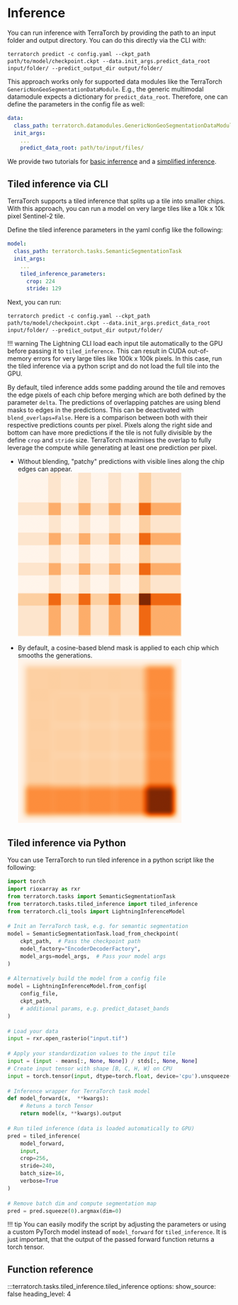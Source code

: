 
# Inference

You can run inference with TerraTorch by providing the path to an input folder and output directory. 
You can do this directly via the CLI with:
```shell
terratorch predict -c config.yaml --ckpt_path path/to/model/checkpoint.ckpt --data.init_args.predict_data_root input/folder/ --predict_output_dir output/folder/ 
```

This approach works only for supported data modules like the TerraTorch `GenericNonGeoSegmentationDataModule`. 
E.g., the generic multimodal datamodule expects a dictionary for `predict_data_root`.
Therefore, one can define the parameters in the config file as well:

```yaml
data:
  class_path: terratorch.datamodules.GenericNonGeoSegmentationDataModule
  init_args:
    ...
    predict_data_root: path/to/input/files/
```

We provide two tutorials for [basic inferrence](../tutorials/basic_inference_burn_scars.md) and a [simplified inference](../tutorials/burn_scars_inference_simplified.md).

## Tiled inference via CLI

TerraTorch supports a tiled inference that splits up a tile into smaller chips. With this approach, you can run a model on very large tiles like a 10k x 10k pixel Sentinel-2 tile. 

Define the tiled inference parameters in the yaml config like the following:
```yaml
model:
  class_path: terratorch.tasks.SemanticSegmentationTask
  init_args:
    ...
    tiled_inference_parameters:
      crop: 224
      stride: 129
```

Next, you can run:
```shell
terratorch predict -c config.yaml --ckpt_path path/to/model/checkpoint.ckpt --data.init_args.predict_data_root input/folder/ --predict_output_dir output/folder/
```

!!! warning
    The Lightning CLI load each input tile automatically to the GPU before passing it to `tiled_inference`. 
    This can result in CUDA out-of-memory errors for very large tiles like 100k x 100k pixels. 
    In this case, run the tiled inference via a python script and do not load the full tile into the GPU.

By default, tiled inference adds some padding around the tile and removes the edge pixels of each chip before merging which are both defined by the parameter `delta`.
The predictions of overlapping patches are using blend masks to edges in the predictions. This can be deactivated with `blend_overlaps=False`. 
Here is a comparison between both with their respective predictions counts per pixel. 
Pixels along the right side and bottom can have more predictions if the tile is not fully divisible by the define `crop` and `stride` size.
TerraTorch maximises the overlap to fully leverage the compute while generating at least one prediction per pixel.

<div class="grid cards" markdown>

- Without blending, "patchy" predictions with visible lines along the chip edges can appear.
  ![non_blend_mask.png](..%2Ffigs%2Fnon_blend_mask.png)
 
- By default, a cosine-based blend mask is applied to each chip which smooths the generations.  
  ![blend_mask.png](..%2Ffigs%2Fblend_mask.png)

</div>


## Tiled inference via Python

You can use TerraTorch to run tiled inference in a python script like the following:

```python
import torch
import rioxarray as rxr
from terratorch.tasks import SemanticSegmentationTask
from terratorch.tasks.tiled_inference import tiled_inference
from terratorch.cli_tools import LightningInferenceModel

# Init an TerraTorch task, e.g. for semantic segmentation
model = SemanticSegmentationTask.load_from_checkpoint(
    ckpt_path,  # Pass the checkpoint path
    model_factory="EncoderDecoderFactory",
    model_args=model_args,  # Pass your model args
)

# Alternatively build the model from a config file
model = LightningInferenceModel.from_config(
    config_file, 
    ckpt_path, 
    # additional params, e.g. predict_dataset_bands
)

# Load your data
input = rxr.open_rasterio("input.tif")

# Apply your standardization values to the input tile
input = (input - means[:, None, None]) / stds[:, None, None]
# Create input tensor with shape [B, C, H, W] on CPU
input = torch.tensor(input, dtype=torch.float, device='cpu').unsqueeze(0)

# Inference wrapper for TerraTorch task model
def model_forward(x,  **kwargs):
    # Retuns a torch Tensor
    return model(x, **kwargs).output

# Run tiled inference (data is loaded automatically to GPU)
pred = tiled_inference(
    model_forward, 
    input, 
    crop=256, 
    stride=240, 
    batch_size=16, 
    verbose=True
)

# Remove batch dim and compute segmentation map
pred = pred.squeeze(0).argmax(dim=0)
```
 
!!! tip
    You can easily modify the script by adjusting the parameters or using a custom PyTorch model instead of `model_forward` for `tiled_inference`.
    It is just important, that the output of the passed forward function returns a torch tensor.

## Function reference

:::terratorch.tasks.tiled_inference.tiled_inference
    options:
        show_source: false
        heading_level: 4
